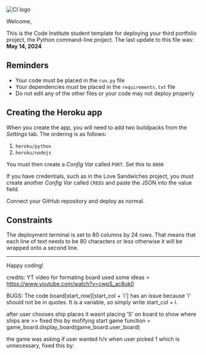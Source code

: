 ![CI logo](https://codeinstitute.s3.amazonaws.com/fullstack/ci_logo_small.png)

Welcome,

This is the Code Institute student template for deploying your third portfolio project, the Python command-line project. The last update to this file was: **May 14, 2024**

## Reminders

- Your code must be placed in the `run.py` file
- Your dependencies must be placed in the `requirements.txt` file
- Do not edit any of the other files or your code may not deploy properly

## Creating the Heroku app

When you create the app, you will need to add two buildpacks from the _Settings_ tab. The ordering is as follows:

1. `heroku/python`
2. `heroku/nodejs`

You must then create a _Config Var_ called `PORT`. Set this to `8000`

If you have credentials, such as in the Love Sandwiches project, you must create another _Config Var_ called `CREDS` and paste the JSON into the value field.

Connect your GitHub repository and deploy as normal.

## Constraints

The deployment terminal is set to 80 columns by 24 rows. That means that each line of text needs to be 80 characters or less otherwise it will be wrapped onto a second line.

---

Happy coding!

credits: YT video for formating board used some ideas > https://www.youtube.com/watch?v=cwpS_ac8uk0


BUGS:
The code board[start_row][start_col + 'i'] has an issue because 'i' should not be in quotes. It is a variable, so simply write start_col + i.

after user chooses ship places it wasnt placing 'S' on board to show where ships are >> fixed this by mofifyng  start game function = game_board.display_board(game_board.user_board)

the game was asking if user wanted h/v when user picked 1 which is unnecessary, fixed this by: 